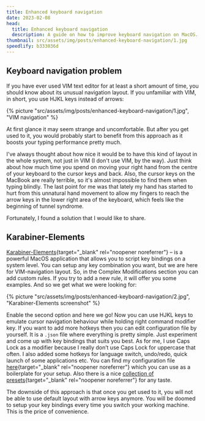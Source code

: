 ```yaml
---
title: Enhanced keyboard navigation
date: 2023-02-08
head:
  title: Enhanced keyboard navigation
  description: A guide on how to improve keyboard navigation on MacOS.
thumbnail: src/assets/img/posts/enhanced-keyboard-navigation/1.jpg
speedlify: b333036d
---
```


## Keyboard navigation problem

If you have ever used VIM text editor for at least a short amount of time, you should know about its unusual navigation layout. If you unfamiliar with VIM, in short, you use HJKL keys instead of arrows:

{% picture "src/assets/img/posts/enhanced-keyboard-navigation/1.jpg", "VIM navigation" %}

At first glance it may seem strange and uncomfortable. But after you get used to it, you would probably start to benefit from this approach as it boosts your typing performance pretty much.

I've always thought about how nice it would be to have this kind of layout in the whole system, not just in VIM (I don't use VIM, by the way). Just think about how much time you spend on moving your right hand from the centre of your keyboard to the cursor keys and back. Also, the cursor keys on the MacBook are really terrible, so it's almost impossible to find them when typing blindly. The last point for me was that lately my hand has started to hurt from this unnatural hand movement to allow my fingers to reach the arrow keys in the lower right area of the keyboard, which feels like the beginning of tunnel syndrome.

Fortunately, I found a solution that I would like to share.

## Karabiner-Elements

[Karabiner-Elements](https://karabiner-elements.pqrs.org/){target="\_blank" rel="noopener noreferrer"} – is a powerful MacOS application that allows you to script key bindings on a system level. You can setup any key combination you want, but we are here for VIM-navigation layout. So, in the Complex Modifications section you can add custom rules. If you try to add a new rule, it will offer you some examples. And so we get what we were looking for:

{% picture "src/assets/img/posts/enhanced-keyboard-navigation/2.jpg", "Karabiner-Elements screenshot" %}

Enable the second option and here we go! Now you can use HJKL keys to emulate cursor navigation behaviour while holding right command modifier key. If you want to add more hotkeys then you can edit configuration file by yourself. It is a `.json` file where everything is pretty simple. Just experiment and come up with key bindings that suits you best. As for me, I use Caps Lock as a modifier because I really don’t use Caps Lock for uppercase that often. I also added some hotkeys for language switch, undo/redo, quick launch of some applications etc. You can find my configuration file [here](https://raw.githubusercontent.com/kirillunlimited/dev-env/master/karabiner.json){target="\_blank" rel="noopener noreferrer"} which you can use as a boilerplate for your setup. Also there is a nice [collection of presets](https://ke-complex-modifications.pqrs.org/){target="\_blank" rel="noopener noreferrer"} for any taste.

The downside of this approach is that once you get used to it, you will not be able to use default layout with arrow keys anymore. You will be doomed to setup your key bindings every time you switch your working machine. This is the price of convenience.
